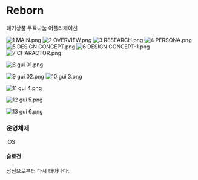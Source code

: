 # Reborn
폐기상품 무료나눔 어플리케이션

![1 MAIN.png](images/1_MAIN.png)
![2 OVERVIEW.png](images/2_OVERVIEW.png)
![3 RESEARCH.png](images/3_RESEARCH.png)
![4 PERSONA.png](images/4_PERSONA.png)
![5 DESIGN CONCEPT.png](images/5_DESIGN_CONCEPT.png)
![6 DESIGN CONCEPT-1.png](images/6_DESIGN_CONCEPT-1.png)
![7 CHARACTOR.png](images/7_CHARACTOR.png)

![8 gui 01.png](images/8_gui01.png)

![9 gui 02.png](images/9_gui02.png)
![10 gui 3.png](images/10_gui03.png)

![11 gui 4.png](images/11_gui04.png)

![12 gui 5.png](images/12_gui05.png)

![13 gui 6.png](images/13_gui06.png)

### 운영체제
iOS

#### 슬로건
당신으로부터 다시 태어나다.


